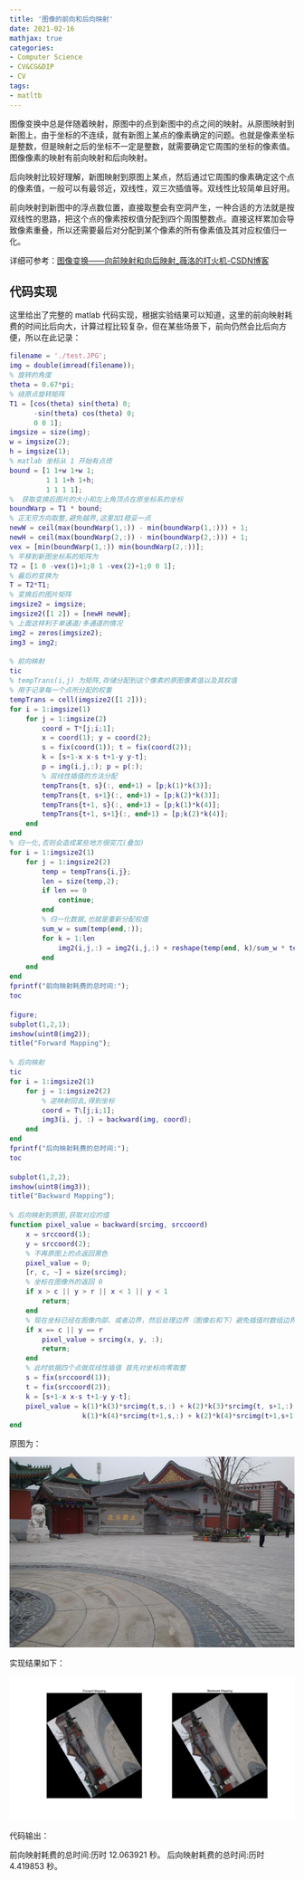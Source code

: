 ```yaml
---
title: '图像的前向和后向映射'
date: 2021-02-16
mathjax: true
categories:
- Computer Science
- CV&CG&DIP
- CV
tags:
- matltb
---
```


图像变换中总是伴随着映射，原图中的点到新图中的点之间的映射。从原图映射到新图上，由于坐标的不连续，就有新图上某点的像素确定的问题。也就是像素坐标是整数，但是映射之后的坐标不一定是整数，就需要确定它周围的坐标的像素值。图像像素的映射有前向映射和后向映射。

后向映射比较好理解，新图映射到原图上某点，然后通过它周围的像素确定这个点的像素值，一般可以有最邻近，双线性，双三次插值等。双线性比较简单且好用。

前向映射到新图中的浮点数位置，直接取整会有空洞产生，一种合适的方法就是按双线性的思路，把这个点的像素按权值分配到四个周围整数点。直接这样累加会导致像素重叠，所以还需要最后对分配到某个像素的所有像素值及其对应权值归一化。

<!-- more -->

详细可参考：[图像变换——向前映射和向后映射_薇洛的打火机-CSDN博客](https://blog.csdn.net/glorydream2015/article/details/44873703)

## 代码实现

这里给出了完整的 matlab 代码实现，根据实验结果可以知道，这里的前向映射耗费的时间比后向大，计算过程比较复杂，但在某些场景下，前向仍然会比后向方便，所以在此记录：

```matlab
filename = './test.JPG';
img = double(imread(filename));
% 旋转的角度
theta = 0.67*pi;
% 绕原点旋转矩阵
T1 = [cos(theta) sin(theta) 0;
      -sin(theta) cos(theta) 0;
      0 0 1];
imgsize = size(img);
w = imgsize(2);
h = imgsize(1);
% matlab 坐标从 1 开始有点烦
bound = [1 1+w 1+w 1;
         1 1 1+h 1+h;
         1 1 1 1];
%  获取变换后图片的大小和左上角顶点在原坐标系的坐标
boundWarp = T1 * bound;
% 正无穷方向取整,避免越界,这里加1稳妥一点
newW = ceil(max(boundWarp(1,:)) - min(boundWarp(1,:))) + 1;
newH = ceil(max(boundWarp(2,:)) - min(boundWarp(2,:))) + 1;
vex = [min(boundWarp(1,:)) min(boundWarp(2,:))];
% 平移到新图坐标系的矩阵为
T2 = [1 0 -vex(1)+1;0 1 -vex(2)+1;0 0 1];
% 最后的变换为
T = T2*T1;
% 变换后的图片矩阵
imgsize2 = imgsize;
imgsize2([1 2]) = [newH newW];
% 上面这样利于单通道/多通道的情况
img2 = zeros(imgsize2);
img3 = img2;

% 前向映射
tic
% tempTrans(i,j) 为矩阵,存储分配到这个像素的原图像素值以及其权值
% 用于记录每一个点所分配的权重
tempTrans = cell(imgsize2([1 2]));
for i = 1:imgsize(1)
    for j = 1:imgsize(2)
        coord = T*[j;i;1];
        x = coord(1); y = coord(2);
        s = fix(coord(1)); t = fix(coord(2));
        k = [s+1-x x-s t+1-y y-t];
        p = img(i,j,:); p = p(:);
        % 双线性插值的方法分配
        tempTrans{t, s}(:, end+1) = [p;k(1)*k(3)];
        tempTrans{t, s+1}(:, end+1) = [p;k(2)*k(3)];
        tempTrans{t+1, s}(:, end+1) = [p;k(1)*k(4)];
        tempTrans{t+1, s+1}(:, end+1) = [p;k(2)*k(4)];
    end
end
% 归一化,否则会造成某些地方很突兀(叠加)
for i = 1:imgsize2(1)
    for j = 1:imgsize2(2)
        temp = tempTrans{i,j};
        len = size(temp,2);
        if len == 0
            continue;
        end
        % 归一化数据,也就是重新分配权值
        sum_w = sum(temp(end,:));
        for k = 1:len
            img2(i,j,:) = img2(i,j,:) + reshape(temp(end, k)/sum_w * temp(1:end-1,k), 1, 1, 3);
        end
    end
end
fprintf("前向映射耗费的总时间:");
toc

figure;
subplot(1,2,1);
imshow(uint8(img2));
title("Forward Mapping");

% 后向映射
tic
for i = 1:imgsize2(1)
    for j = 1:imgsize2(2)
        % 逆映射回去,得到坐标
        coord = T\[j;i;1];
        img3(i, j, :) = backward(img, coord);
    end
end
fprintf("后向映射耗费的总时间:");
toc

subplot(1,2,2);
imshow(uint8(img3));
title("Backward Mapping");

% 后向映射到原图,获取对应的值
function pixel_value = backward(srcimg, srccoord)
    x = srccoord(1);
    y = srccoord(2);
    % 不再原图上的点返回黑色
    pixel_value = 0;
    [r, c, ~] = size(srcimg);
    % 坐标在图像外的返回 0 
    if x > c || y > r || x < 1 || y < 1
        return;
    end
    % 现在坐标已经在图像内部、或者边界，然后处理边界（图像右和下）避免插值时数组边界访问异常
    if x == c || y == r
        pixel_value = srcimg(x, y, :);
        return;
    end
    % 此时依据四个点做双线性插值 首先对坐标向零取整
    s = fix(srccoord(1));
    t = fix(srccoord(2));
    k = [s+1-x x-s t+1-y y-t];
    pixel_value = k(1)*k(3)*srcimg(t,s,:) + k(2)*k(3)*srcimg(t, s+1,:) +  ...
                  k(1)*k(4)*srcimg(t+1,s,:) + k(2)*k(4)*srcimg(t+1,s+1,:);
end
```

原图为：

![](/assets/ArticleImg/2021/forward-backward-maping.jpg)

实现结果如下：

![](/assets/ArticleImg/2021/forward-backward-maping2.jpg)

代码输出：

前向映射耗费的总时间:历时 12.063921 秒。
后向映射耗费的总时间:历时 4.419853 秒。